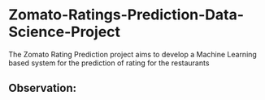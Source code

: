 # Zomato-Ratings-Prediction-Data-Science-Project
The Zomato Rating Prediction project aims to develop a Machine Learning based system for the prediction of rating for the restaurants
## Observation:

